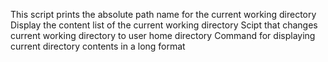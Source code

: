 This script prints the absolute path name for the current working directory
Display the content list of the current working directory
Scipt that changes current working directory to user home directory
Command for displaying current directory contents in a long format
